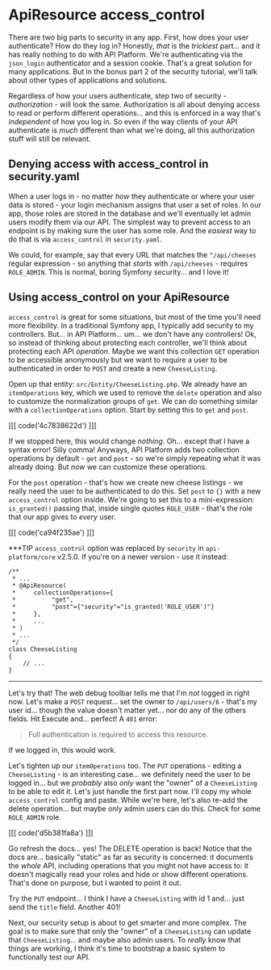 # ApiResource access_control

There are two big parts to security in any app. First, how does your user authenticate?
How do they log in? Honestly, *that* is the *trickiest* part... and it has really
nothing to do with API Platform. We're authenticating via the `json_login` authenticator
and a session cookie. That's a great solution for many applications. But in the
bonus part 2 of the security tutorial, we'll talk about other types of applications
and solutions.

Regardless of how your users authenticate, step two of security - *authorization* -
will look the same. Authorization is all about denying access to read or perform
different operations... and this is enforced in a way that's *independent* of how
you log in. So even if the way clients of your API authenticate is *much*
different than what we're doing, all this authorization stuff will still be relevant.

## Denying access with access_control in security.yaml

When a user logs in - no matter *how* they authenticate or where your user data is
stored - your login mechanism assigns that user a set of roles. In our app, those
roles are stored in the database and we'll eventually let admin users modify them
via our API. The simplest way to prevent access to an endpoint is by making
sure the user has some role. And the *easiest* way to do that is via `access_control`
in `security.yaml`.

We could, for example, say that every URL that matches the `^/api/cheeses` regular
expression - so anything that *starts* with `/api/cheeses` - requires `ROLE_ADMIN`.
This is normal, boring Symfony security... and I love it!

## Using access_control on your ApiResource

`access_control` is great for some situations, but most of the time you'll need
more flexibility. In a traditional Symfony app, I typically add security to
my controllers. But... in API Platform... um... we don't have any controllers!
Ok, so instead of thinking about protecting each controller, we'll think about
protecting each API *operation*. Maybe we want this collection `GET` operation to
be accessible anonymously but we want to require a user to be authenticated in
order to `POST` and create a new `CheeseListing`.

Open up that entity: `src/Entity/CheeseListing.php`. We already have an
`itemOperations` key, which we used to remove the `delete` operation and also
to customize the normalization groups of `get`. We can do something
similar with a `collectionOperations` option. Start by setting this to
`get` and `post`.

[[[ code('4c7838622d') ]]]

If we stopped here, this would change *nothing*. Oh... except that I have
a syntax error! Silly comma! Anyways, API Platform adds two collection operations
by default - `get` and `post` - so we're simply repeating what it was already doing.
But *now* we can customize these operations.

For the `post` operation - that's how we create new cheese listings - we really
need the user to be authenticated to do this. Set `post` to `{}` with a new
`access_control` option inside. We're going to set this to a mini-expression:
`is_granted()` passing that, inside single quotes `ROLE_USER` - that's the role
that our app gives to *every* user.

[[[ code('ca94f235ae') ]]]

***TIP
`access_control` option was replaced by `security` in `api-platform/core` v2.5.0.
If you're on a newer version - use it instead:
```
/**
 * ...
 * @ApiResource(
 *     collectionOperations={
 *          "get",
 *          "post"={"security"="is_granted('ROLE_USER')"}
 *     },
 *     ...
 * )
 * ...
 */
class CheeseListing
{
    // ...
}
```
***

Let's try that! The web debug toolbar tells me that I'm *not* logged in right
now. Let's make a `POST` request... set the owner to `/api/users/6` - that's
my user id... though the value doesn't matter yet... nor do any of the others fields.
Hit Execute and... perfect! A `401` error:

> Full authentication is required to access this resource.

If we logged in, this would work.

Let's tighten up our `itemOperations` too. The `PUT` operations - editing a
`CheeseListing` - is an interesting case... we definitely need the user to
be logged in... but we *probably* also *only* want the "owner" of a `CheeseListing`
to be able to edit it. Let's just handle the first part now. I'll copy my
whole `access_control` config and paste. While we're here, let's also re-add the
delete operation... but maybe only admin users can do this. Check for some
`ROLE_ADMIN` role.

[[[ code('d5b381fa8a') ]]]

Go refresh the docs... yes! The DELETE operation is back! Notice that the docs
are... basically "static" as far as security is concerned: it documents the *whole*
API, including operations that you might not have access to: it doesn't magically
read your roles and hide or show different operations. That's done on purpose, but
I wanted to point it out.

Try the `PUT` endpoint... I think I have a `CheeseListing` with id 1 and... just
send the `title` field. Another 401!

Next, our security setup is about to get smarter and more complex. The goal is
to make sure that only the "owner" of a `CheeseListing` can update that
`CheeseListing`... and maybe also admin users. To *really* know that things are
working, I think it's time to bootstrap a basic system to functionally test our
API.
